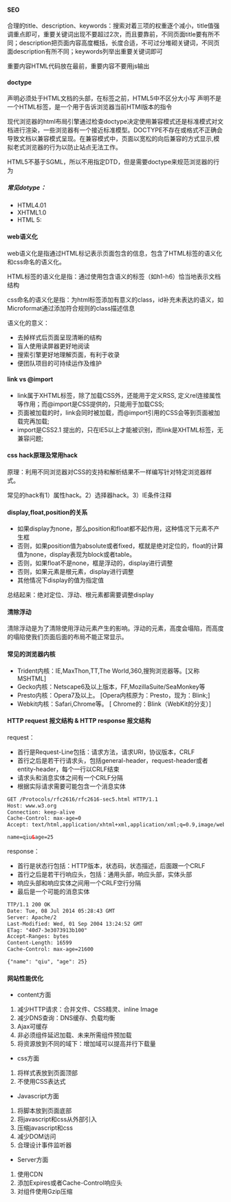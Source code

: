 #### SEO

合理的title、description、keywords：搜索对着三项的权重逐个减小，title值强调重点即可，重要关键词出现不要超过2次，而且要靠前，不同页面title要有所不同；description把页面内容高度概括，长度合适，不可过分堆砌关键词，不同页面description有所不同；keywords列举出重要关键词即可

重要内容HTML代码放在最前，重要内容不要用js输出

#### doctype

<!doctype>声明必须处于HTML文档的头部，在<html>标签之前，HTML5中不区分大小写

<!doctype>声明不是一个HTML标签，是一个用于告诉浏览器当前HTMl版本的指令

现代浏览器的html布局引擎通过检查doctype决定使用兼容模式还是标准模式对文档进行渲染，一些浏览器有一个接近标准模型。DOCTYPE不存在或格式不正确会导致文档以兼容模式呈现。在兼容模式中，页面以宽松的向后兼容的方式显示,模拟老式浏览器的行为以防止站点无法工作。

HTML5不基于SGML，所以不用指定DTD，但是需要doctype来规范浏览器的行为

##### 常见dotype：
- HTML4.01
- XHTML1.0 
- HTML 5: <!doctype html>

#### web语义化

web语义化是指通过HTML标记表示页面包含的信息，包含了HTML标签的语义化和css命名的语义化。

HTML标签的语义化是指：通过使用包含语义的标签（如h1-h6）恰当地表示文档结构

css命名的语义化是指：为html标签添加有意义的class，id补充未表达的语义，如Microformat通过添加符合规则的class描述信息 

语义化的意义：
- 去掉样式后页面呈现清晰的结构
- 盲人使用读屏器更好地阅读
- 搜索引擎更好地理解页面，有利于收录
- 便团队项目的可持续运作及维护

#### link vs @import
- link属于XHTML标签，除了加载CSS外，还能用于定义RSS, 定义rel连接属性等作用；而@import是CSS提供的，只能用于加载CSS;
- 页面被加载的时，link会同时被加载，而@import引用的CSS会等到页面被加载完再加载;
- import是CSS2.1 提出的，只在IE5以上才能被识别，而link是XHTML标签，无兼容问题;

#### css hack原理及常用hack 
原理：利用不同浏览器对CSS的支持和解析结果不一样编写针对特定浏览器样式。

常见的hack有1）属性hack。2）选择器hack。3）IE条件注释

#### display,float,position的关系
- 如果display为none，那么position和float都不起作用，这种情况下元素不产生框
- 否则，如果position值为absolute或者fixed，框就是绝对定位的，float的计算值为none，display表现为block或者table。
- 否则，如果float不是none，框是浮动的，display进行调整
- 否则，如果元素是根元素，display进行调整
- 其他情况下display的值为指定值 

总结起来：绝对定位、浮动、根元素都需要调整display

#### 清除浮动
清除浮动是为了清除使用浮动元素产生的影响。浮动的元素，高度会塌陷，而高度的塌陷使我们页面后面的布局不能正常显示。

#### 常见的浏览器内核
- Trident内核：IE,MaxThon,TT,The World,360,搜狗浏览器等。[又称MSHTML]
- Gecko内核：Netscape6及以上版本，FF,MozillaSuite/SeaMonkey等
- Presto内核：Opera7及以上。      [Opera内核原为：Presto，现为：Blink;]
- Webkit内核：Safari,Chrome等。   [ Chrome的：Blink（WebKit的分支）]

#### HTTP request 报文结构 & HTTP response 报文结构

request：
- 首行是Request-Line包括：请求方法，请求URI，协议版本，CRLF
- 首行之后是若干行请求头，包括general-header，request-header或者entity-header，每个一行以CRLF结束
- 请求头和消息实体之间有一个CRLF分隔
- 根据实际请求需要可能包含一个消息实体

```html
GET /Protocols/rfc2616/rfc2616-sec5.html HTTP/1.1
Host: www.w3.org
Connection: keep-alive
Cache-Control: max-age=0
Accept: text/html,application/xhtml+xml,application/xml;q=0.9,image/webp,*/*;q=0.8

name=qiu&age=25
```

response：
- 首行是状态行包括：HTTP版本，状态码，状态描述，后面跟一个CRLF
- 首行之后是若干行响应头，包括：通用头部，响应头部，实体头部
- 响应头部和响应实体之间用一个CRLF空行分隔
- 最后是一个可能的消息实体 

```html
TTP/1.1 200 OK
Date: Tue, 08 Jul 2014 05:28:43 GMT
Server: Apache/2
Last-Modified: Wed, 01 Sep 2004 13:24:52 GMT
ETag: "40d7-3e3073913b100"
Accept-Ranges: bytes
Content-Length: 16599
Cache-Control: max-age=21600

{"name": "qiu", "age": 25}
```

#### 网站性能优化

- content方面
1. 减少HTTP请求：合并文件、CSS精灵、inline Image
2. 减少DNS查询：DNS缓存、负载均衡
3. Ajax可缓存
4. 非必须组件延迟加载、未来所需组件预加载
5. 将资源放到不同的域下：增加域可以提高并行下载量

- css方面
1. 将样式表放到页面顶部
2. 不使用CSS表达式

- Javascript方面
1. 将脚本放到页面底部
2. 将javascript和css从外部引入
3. 压缩javascript和css
4. 减少DOM访问
5. 合理设计事件监听器

- Server方面
1. 使用CDN
2. 添加Expires或者Cache-Control响应头
3. 对组件使用Gzip压缩


